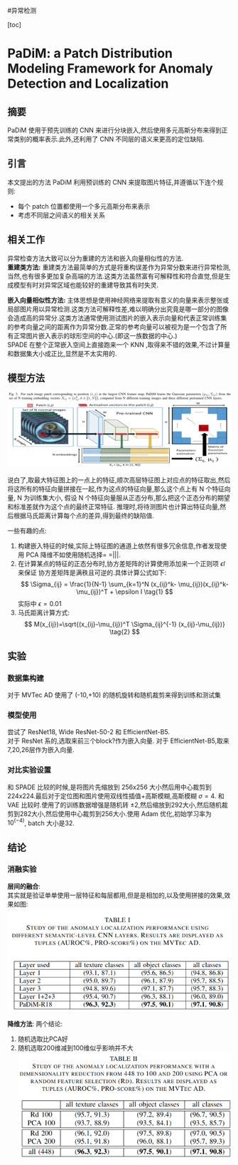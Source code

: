 #异常检测

[toc]

# PaDiM: a Patch Distribution Modeling Framework for Anomaly Detection and Localization

## 摘要
PaDiM 使用于预先训练的 CNN 来进行分块嵌入,然后使用多元高斯分布来得到正常类别的概率表示.此外,还利用了 CNN 不同层的语义来更高的定位缺陷.

## 引言
本文提出的方法 PaDiM 利用预训练的 CNN 来提取图片特征,并遵循以下连个规则:
- 每个 patch 位置都使用一个多元高斯分布来表示
- 考虑不同层之间语义的相关关系

## 相关工作
异常检查方法大致可以分为重建的方法和嵌入向量相似性的方法.  
**重建类方法:** 重建类方法最简单的方式是将重构误差作为异常分数来进行异常检测,当然,也有很多更加复杂高端的方法.这类方法虽然富有可解释性和符合直觉,但是生成模型有时对异常区域也能较好的重建导致其有时失灵.

**嵌入向量相似性方法:** 主体思想是使用神经网络来提取有意义的向量来表示整张或局部图片用以异常检测.这类方法可解释性差,难以明确分出究竟是哪一部分的图像会造成高的异常分.这类方法通常使用测试图片的嵌入表示向量和代表正常训练集的参考向量之间的距离作为异常分数.正常的参考向量可以被视为是一个包含了所有正常图片嵌入表示的球形空间的中心.(即这一族数据的中心.)  
SPADE 在整个正常嵌入空间上直接跑来一个 KNN ,取得来不错的效果,不过计算量和数据集大小成正比,显然是不太实用的.

## 模型方法
![fig2](../Attachments/PaDiM_Fig2.png)  

说白了,取最大特征图上的一点上的特征,顺次高层特征图上对应点的特征取出,然后将这所有的特征向量拼接在一起,作为这点的特征向量,那么这个点上有 N 个特征向量, N 为训练集大小, 假设 N 个特征向量服从正态分布,那么把这个正态分布的期望和标准差就作为这个点的最终正常特征.
推理时,将待测图片也计算出特征向量,然后根据马氏距离计算每个点的差异,得到最终的缺陷值.

一些有趣的点:
1. 构建嵌入特征的时候,实际上特征图的通道上依然有很多冗余信息,作者发现使用 PCA 降维不如使用随机选择= =|||.
2. 在计算某点的特征的正态分布时,协方差矩阵的计算使用添加来一个正则项 $\epsilon I$ 来保证 协方差矩阵是满秩且可逆的.具体计算公式如下:
$$
\Sigma_{ij} = \frac{1}{N-1} \sum_{k=1}^N (x_{ij}^k- \mu_{ij})(x_{ij}^k- \mu_{ij})^T + \epsilon I   \tag{1}
$$
实际中 $\epsilon = 0.01$
3. 马氏距离计算方式:
$$
M(x_{ij})=\sqrt{(x_{ij}-\mu_{ij})^T \Sigma_{ij}^{-1} (x_{ij}-\mu_{ij})}   \tag{2}
$$

## 实验
### 数据集构建
对于 MVTec AD 使用了 (-10,+10) 的随机旋转和随机裁剪来得到训练和测试集

### 模型使用
尝试了 ResNet18, Wide ResNet-50-2 和 EfficientNet-B5.  
对于 ResNet 系的,选取来前三个block?作为嵌入向量.
对于 EfficientNet-B5,取来7,20,26层作为嵌入向量.

### 对比实验设置
和 SPADE 比较的时候,是将图片先缩放到 256x256 大小然后用中心裁剪到 224x224.最后对于定位图和图片使用双线性插值+高斯模糊,高斯模糊 $\sigma=4$.
和 VAE 比较时.使用了的训练数据增强是随机转 $\pm 2$,然后缩放到292大小,然后随机裁剪到282大小,然后使用中心裁剪到256大小.使用 Adam 优化,初始学习率为 $10^(-4)$, batch 大小是32.

## 结论
### 消融实验
**层间的融合**:   
其实就是验证单单使用一层特征和每层都用,但是是相加的,以及使用拼接的效果,效果如图:  
![table1](../Attachments/PaDimtab1.png)

**降维方法**:
两个结论:  
1. 随机选取比PCA好
2. 随机选取200维减到100维似乎影响并不大
![table2](../Attachments/Padimtab2.png)

